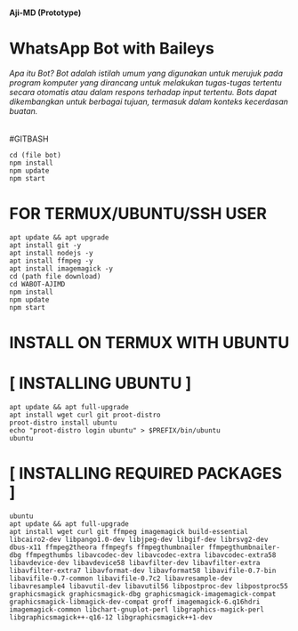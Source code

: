 #### Aji-MD (Prototype)
# WhatsApp Bot with Baileys 
###### Apa itu Bot? Bot adalah istilah umum yang digunakan untuk merujuk pada program komputer yang dirancang untuk melakukan tugas-tugas tertentu secara otomatis atau dalam respons terhadap input tertentu. Bots dapat dikembangkan untuk berbagai tujuan, termasuk dalam konteks kecerdasan buatan.

#GITBASH
```
cd (file bot)
npm install
npm update
npm start
```

# FOR TERMUX/UBUNTU/SSH USER
```
apt update && apt upgrade
apt install git -y
apt install nodejs -y
apt install ffmpeg -y
apt install imagemagick -y
cd (path file download)
cd WABOT-AJIMD
npm install
npm update
npm start
``` 
# INSTALL ON TERMUX WITH UBUNTU
# [ INSTALLING UBUNTU ]
```
apt update && apt full-upgrade
apt install wget curl git proot-distro
proot-distro install ubuntu
echo "proot-distro login ubuntu" > $PREFIX/bin/ubuntu
ubuntu
```
# [ INSTALLING REQUIRED PACKAGES ]
```
ubuntu
apt update && apt full-upgrade
apt install wget curl git ffmpeg imagemagick build-essential libcairo2-dev libpango1.0-dev libjpeg-dev libgif-dev librsvg2-dev dbus-x11 ffmpeg2theora ffmpegfs ffmpegthumbnailer ffmpegthumbnailer-dbg ffmpegthumbs libavcodec-dev libavcodec-extra libavcodec-extra58 libavdevice-dev libavdevice58 libavfilter-dev libavfilter-extra libavfilter-extra7 libavformat-dev libavformat58 libavifile-0.7-bin libavifile-0.7-common libavifile-0.7c2 libavresample-dev libavresample4 libavutil-dev libavutil56 libpostproc-dev libpostproc55 graphicsmagick graphicsmagick-dbg graphicsmagick-imagemagick-compat graphicsmagick-libmagick-dev-compat groff imagemagick-6.q16hdri imagemagick-common libchart-gnuplot-perl libgraphics-magick-perl libgraphicsmagick++-q16-12 libgraphicsmagick++1-dev
